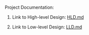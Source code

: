 Project Documentation: 
1) Link to High-level Design:
[HLD.md](HLD.md)

2) Link to Low-level Design:
[LLD.md](LLD.md)
   
